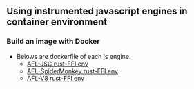 ## Using instrumented javascript engines in container environment
    
  ### Build an image with Docker
  
  - Belows are dockerfile of each js engine.
    + [AFL-JSC rust-FFI env](https://github.com/UsQuake/JSinRust/blob/main/jsc_container)
    + [AFL-SpiderMonkey rust-FFI env](https://github.com/UsQuake/JSinRust/blob/main/mozjs_container)
    + [AFL-V8 rust-FFI env](https://github.com/UsQuake/JSinRust/blob/main/v8_container)
